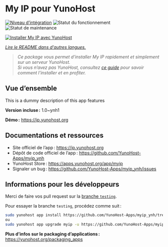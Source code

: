 <!--
Nota bene : ce README est automatiquement généré par <https://github.com/YunoHost/apps/tree/master/tools/readme_generator>
Il NE doit PAS être modifié à la main.
-->

# My IP pour YunoHost

[![Niveau d’intégration](https://dash.yunohost.org/integration/myip.svg)](https://ci-apps.yunohost.org/ci/apps/myip/) ![Statut du fonctionnement](https://ci-apps.yunohost.org/ci/badges/myip.status.svg) ![Statut de maintenance](https://ci-apps.yunohost.org/ci/badges/myip.maintain.svg)

[![Installer My IP avec YunoHost](https://install-app.yunohost.org/install-with-yunohost.svg)](https://install-app.yunohost.org/?app=myip)

*[Lire le README dans d'autres langues.](./ALL_README.md)*

> *Ce package vous permet d’installer My IP rapidement et simplement sur un serveur YunoHost.*  
> *Si vous n’avez pas YunoHost, consultez [ce guide](https://yunohost.org/install) pour savoir comment l’installer et en profiter.*

## Vue d’ensemble

This is a dummy description of this app features

**Version incluse :** 1.0~ynh1

**Démo :** <https://ip.yunohost.org>
## Documentations et ressources

- Site officiel de l’app : <https://ip.yunohost.org>
- Dépôt de code officiel de l’app : <https://github.com/YunoHost-Apps/myip_ynh>
- YunoHost Store : <https://apps.yunohost.org/app/myip>
- Signaler un bug : <https://github.com/YunoHost-Apps/myip_ynh/issues>

## Informations pour les développeurs

Merci de faire vos pull request sur la [branche `testing`](https://github.com/YunoHost-Apps/myip_ynh/tree/testing).

Pour essayer la branche `testing`, procédez comme suit :

```bash
sudo yunohost app install https://github.com/YunoHost-Apps/myip_ynh/tree/testing --debug
ou
sudo yunohost app upgrade myip -u https://github.com/YunoHost-Apps/myip_ynh/tree/testing --debug
```

**Plus d’infos sur le packaging d’applications :** <https://yunohost.org/packaging_apps>

